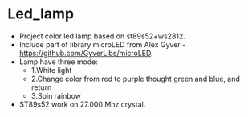 # Led_lamp

- Project color led lamp based on st89s52+ws2812.
- Include part of library microLED from Alex Gyver - https://github.com/GyverLibs/microLED.
- Lamp have three mode:
  - 1.White light
  - 2.Change color from red to purple thought green and blue, and return
  - 3.Spin rainbow
- ST89s52 work on 27.000 Mhz crystal.
